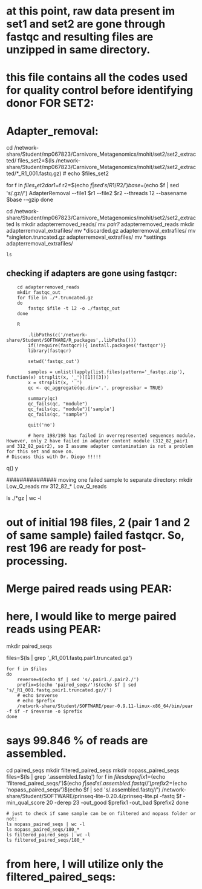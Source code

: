 # at this point, raw data present im set1 and set2 are gone through fastqc and resulting files are unzipped in same directory.

# this file contains all the codes used for quality control before identifying donor FOR SET2:


# Adapter_removal:
cd /network-share/Student/mp067823/Carnivore_Metagenomics/mohit/set2/set2_extracted/
files_set2=$(ls /network-share/Student/mp067823/Carnivore_Metagenomics/mohit/set2/set2_extracted/*_R1_001.fastq.gz)
    # echo $files_set2

for f in $files_set2
do
r1=$f
r2=$(echo $f | sed 's/R1/R2/')
base=$(echo $f | sed 's/.gz//')
AdapterRemoval --file1 $r1 --file2 $r2 --threads 12 --basename $base --gzip
done

cd /network-share/Student/mp067823/Carnivore_Metagenomics/mohit/set2/set2_extracted
ls
mkdir adapterremoved_reads/
    mv *pair?* adapterremoved_reads
    mkdir adapterremoval_extrafiles/
    mv *discarded.gz adapterremoval_extrafiles/
    mv *singleton.truncated.gz adapterremoval_extrafiles/
    mv *settings adapterremoval_extrafiles/

    ls

## checking if adapters are gone using fastqcr:
````
    cd adapterremoved_reads
    mkdir fastqc_out
    for file in ./*.truncated.gz
    do 
        fastqc $file -t 12 -o ./fastqc_out
    done

    R

        .libPaths(c('/network-share/Student/SOFTWARE/R_packages',.libPaths()))
        if(!require(fastqcr)){ install.packages('fastqcr')}
        library(fastqcr)

        setwd('fastqc_out')

        samples = unlist(lapply(list.files(pattern='_fastqc.zip'), function(x) strsplit(x, '_')[[1]][3]))
        x = strsplit(x, '_')
        qc <- qc_aggregate(qc.dir='.', progressbar = TRUE)
    
        summary(qc)
        qc_fails(qc, "module")
        qc_fails(qc, "module")['sample']
        qc_fails(qc, "sample")

        quit('no')

        # here 198/198 has failed in overrepresented sequences module. However, only 2 have failed in adapter content module (312_82_pair1 and 312_82_pair2), so I assume adapter contamination is not a problem for this set and move on.
# Discuss this with Dr. Diego !!!!!        
````

q()
y

###############
moving one failed sample to separate directory:
mkdir Low_Q_reads
mv 312_82_* Low_Q_reads

ls ./*gz | wc -l

# out of initial 198 files, 2 (pair 1 and 2 of same sample) failed fastqcr. So, rest 196 are ready for post-processing.

# Merge paired reads using PEAR:
# here, I would like to merge paired reads using PEAR:

mkdir paired_seqs

files=$(ls | grep '_R1_001.fastq.pair1.truncated.gz')
    
    for f in $files
    do 
        reverse=$(echo $f | sed 's/.pair1./.pair2./')
        prefix=$(echo 'paired_seqs/')$(echo $f | sed 's/_R1_001.fastq.pair1.truncated.gz//')
        # echo $reverse
        # echo $prefix
        /network-share/Student/SOFTWARE/pear-0.9.11-linux-x86_64/bin/pear -f $f -r $reverse -o $prefix
    done

# says 99.846 % of reads are assembled.

cd paired_seqs
    mkdir filtered_paired_seqs
    mkdir nopass_paired_seqs
    files=$(ls | grep '.assembled.fastq')
    for f in $files
    do 
        prefix1=$(echo 'filtered_paired_seqs/')$(echo $f | sed 's/.assembled.fastq//')
        prefix2=$(echo 'nopass_paired_seqs/')$(echo $f | sed 's/.assembled.fastq//')
        /network-share/Student/SOFTWARE/prinseq-lite-0.20.4/prinseq-lite.pl -fastq $f -min_qual_score 20 -derep 23  -out_good $prefix1 -out_bad $prefix2
    done

    # just to check if same sample can be on filtered and nopass folder or not:
    ls nopass_paired_seqs | wc -l
    ls nopass_paired_seqs/180_*
    ls filtered_paired_seqs | wc -l
    ls filtered_paired_seqs/180_* 

# from here, I will utilize only the filtered_paired_seqs: